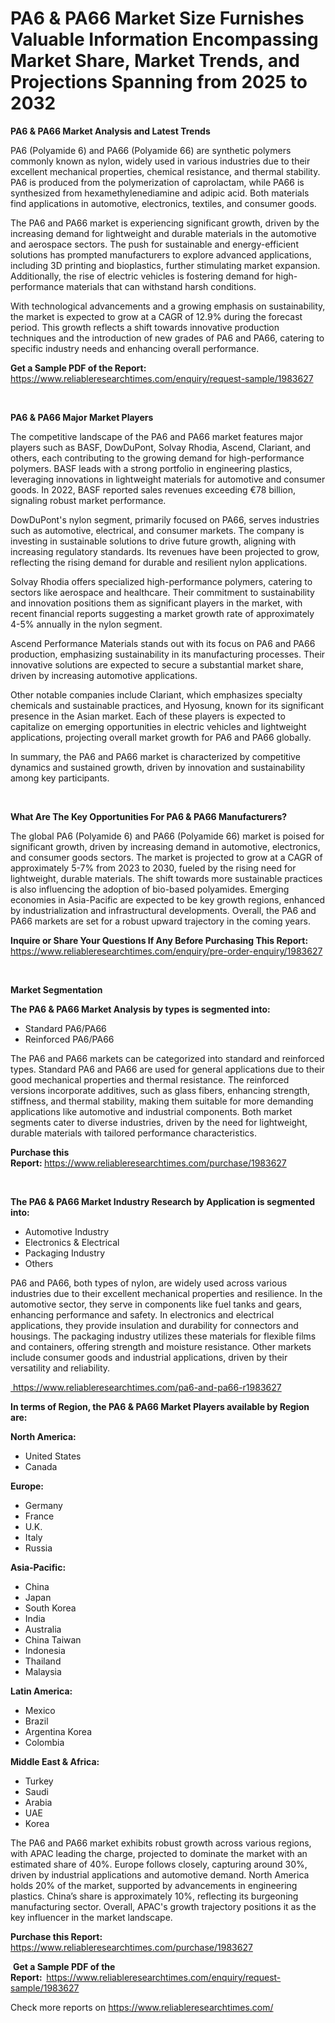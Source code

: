 <p><h1>PA6 & PA66 Market Size Furnishes Valuable Information Encompassing Market Share, Market Trends, and Projections Spanning from 2025 to 2032</h1></p><p><strong>PA6 & PA66 Market Analysis and Latest Trends</strong></p>
<p><p>PA6 (Polyamide 6) and PA66 (Polyamide 66) are synthetic polymers commonly known as nylon, widely used in various industries due to their excellent mechanical properties, chemical resistance, and thermal stability. PA6 is produced from the polymerization of caprolactam, while PA66 is synthesized from hexamethylenediamine and adipic acid. Both materials find applications in automotive, electronics, textiles, and consumer goods.</p><p>The PA6 and PA66 market is experiencing significant growth, driven by the increasing demand for lightweight and durable materials in the automotive and aerospace sectors. The push for sustainable and energy-efficient solutions has prompted manufacturers to explore advanced applications, including 3D printing and bioplastics, further stimulating market expansion. Additionally, the rise of electric vehicles is fostering demand for high-performance materials that can withstand harsh conditions.</p><p>With technological advancements and a growing emphasis on sustainability, the market is expected to grow at a CAGR of 12.9% during the forecast period. This growth reflects a shift towards innovative production techniques and the introduction of new grades of PA6 and PA66, catering to specific industry needs and enhancing overall performance.</p></p>
<p><strong>Get a Sample PDF of the Report:&nbsp;</strong> <a href="https://www.reliableresearchtimes.com/enquiry/request-sample/1983627?utm_campaign=2206&utm_medium=2&utm_source=Github&utm_content=ia&utm_term=04022025&utm_id=pa6-pa66">https://www.reliableresearchtimes.com/enquiry/request-sample/1983627</a></p>
<p>&nbsp;</p>
<p><strong>PA6 & PA66 Major Market Players</strong></p>
<p><p>The competitive landscape of the PA6 and PA66 market features major players such as BASF, DowDuPont, Solvay Rhodia, Ascend, Clariant, and others, each contributing to the growing demand for high-performance polymers. BASF leads with a strong portfolio in engineering plastics, leveraging innovations in lightweight materials for automotive and consumer goods. In 2022, BASF reported sales revenues exceeding €78 billion, signaling robust market performance.</p><p>DowDuPont's nylon segment, primarily focused on PA66, serves industries such as automotive, electrical, and consumer markets. The company is investing in sustainable solutions to drive future growth, aligning with increasing regulatory standards. Its revenues have been projected to grow, reflecting the rising demand for durable and resilient nylon applications.</p><p>Solvay Rhodia offers specialized high-performance polymers, catering to sectors like aerospace and healthcare. Their commitment to sustainability and innovation positions them as significant players in the market, with recent financial reports suggesting a market growth rate of approximately 4-5% annually in the nylon segment.</p><p>Ascend Performance Materials stands out with its focus on PA6 and PA66 production, emphasizing sustainability in its manufacturing processes. Their innovative solutions are expected to secure a substantial market share, driven by increasing automotive applications.</p><p>Other notable companies include Clariant, which emphasizes specialty chemicals and sustainable practices, and Hyosung, known for its significant presence in the Asian market. Each of these players is expected to capitalize on emerging opportunities in electric vehicles and lightweight applications, projecting overall market growth for PA6 and PA66 globally.</p><p>In summary, the PA6 and PA66 market is characterized by competitive dynamics and sustained growth, driven by innovation and sustainability among key participants.</p></p>
<p>&nbsp;</p>
<p><strong>What Are The Key Opportunities For PA6 & PA66 Manufacturers?</strong></p>
<p><p>The global PA6 (Polyamide 6) and PA66 (Polyamide 66) market is poised for significant growth, driven by increasing demand in automotive, electronics, and consumer goods sectors. The market is projected to grow at a CAGR of approximately 5-7% from 2023 to 2030, fueled by the rising need for lightweight, durable materials. The shift towards more sustainable practices is also influencing the adoption of bio-based polyamides. Emerging economies in Asia-Pacific are expected to be key growth regions, enhanced by industrialization and infrastructural developments. Overall, the PA6 and PA66 markets are set for a robust upward trajectory in the coming years.</p></p>
<p><strong>Inquire or Share Your Questions If Any Before Purchasing This Report:</strong> <a href="https://www.reliableresearchtimes.com/enquiry/pre-order-enquiry/1983627?utm_campaign=2206&utm_medium=2&utm_source=Github&utm_content=ia&utm_term=04022025&utm_id=pa6-pa66">https://www.reliableresearchtimes.com/enquiry/pre-order-enquiry/1983627</a></p>
<p>&nbsp;</p>
<p><strong>Market Segmentation</strong></p>
<p><strong>The PA6 & PA66 Market Analysis by types is segmented into:</strong></p>
<p><ul><li>Standard PA6/PA66</li><li>Reinforced PA6/PA66</li></ul></p>
<p><p>The PA6 and PA66 markets can be categorized into standard and reinforced types. Standard PA6 and PA66 are used for general applications due to their good mechanical properties and thermal resistance. The reinforced versions incorporate additives, such as glass fibers, enhancing strength, stiffness, and thermal stability, making them suitable for more demanding applications like automotive and industrial components. Both market segments cater to diverse industries, driven by the need for lightweight, durable materials with tailored performance characteristics.</p></p>
<p><strong>Purchase this Report:&nbsp;</strong><a href="https://www.reliableresearchtimes.com/purchase/1983627?utm_campaign=2206&utm_medium=2&utm_source=Github&utm_content=ia&utm_term=04022025&utm_id=pa6-pa66">https://www.reliableresearchtimes.com/purchase/1983627</a></p>
<p>&nbsp;</p>
<p><strong>The PA6 & PA66 Market Industry Research by Application is segmented into:</strong></p>
<p><ul><li>Automotive Industry</li><li>Electronics & Electrical</li><li>Packaging Industry</li><li>Others</li></ul></p>
<p><p>PA6 and PA66, both types of nylon, are widely used across various industries due to their excellent mechanical properties and resilience. In the automotive sector, they serve in components like fuel tanks and gears, enhancing performance and safety. In electronics and electrical applications, they provide insulation and durability for connectors and housings. The packaging industry utilizes these materials for flexible films and containers, offering strength and moisture resistance. Other markets include consumer goods and industrial applications, driven by their versatility and reliability.</p></p>
<p><a href="https://www.reliableresearchtimes.com/pa6-and-pa66-r1983627?utm_campaign=2206&utm_medium=2&utm_source=Github&utm_content=ia&utm_term=04022025&utm_id=pa6-pa66">&nbsp;https://www.reliableresearchtimes.com/pa6-and-pa66-r1983627</a></p>
<p><strong>In terms of Region, the PA6 & PA66 Market Players available by Region are:</strong></p>
<p>
    <p> <strong> North America: </strong>
        <ul>
            <li>United States</li>
            <li>Canada</li>
        </ul>
        </p> 
    <p> <strong> Europe: </strong>
        <ul>
            <li>Germany</li>
            <li>France</li>
            <li>U.K.</li>
            <li>Italy</li>
            <li>Russia</li>
        </ul>
        </p> 
    <p> <strong> Asia-Pacific: </strong>
        <ul>
            <li>China</li>
            <li>Japan</li>
            <li>South Korea</li>
            <li>India</li>
            <li>Australia</li>
            <li>China Taiwan</li>
            <li>Indonesia</li>
            <li>Thailand</li>
            <li>Malaysia</li>
        </ul>
        </p> 
    <p> <strong> Latin America: </strong>
        <ul>
            <li>Mexico</li>
            <li>Brazil</li>
            <li>Argentina Korea</li>
            <li>Colombia</li>
        </ul>
        </p> 
    <p> <strong> Middle East & Africa: </strong>
        <ul>
            <li>Turkey</li>
            <li>Saudi</li>
            <li>Arabia</li>
            <li>UAE</li>
            <li>Korea</li>
        </ul>
    </p>
    </p>
<p><p>The PA6 and PA66 market exhibits robust growth across various regions, with APAC leading the charge, projected to dominate the market with an estimated share of 40%. Europe follows closely, capturing around 30%, driven by industrial applications and automotive demand. North America holds 20% of the market, supported by advancements in engineering plastics. China’s share is approximately 10%, reflecting its burgeoning manufacturing sector. Overall, APAC's growth trajectory positions it as the key influencer in the market landscape.</p></p>
<p><strong>Purchase this Report: </strong><a href="https://www.reliableresearchtimes.com/purchase/1983627?utm_campaign=2206&utm_medium=2&utm_source=Github&utm_content=ia&utm_term=04022025&utm_id=pa6-pa66">https://www.reliableresearchtimes.com/purchase/1983627</a></p>
<p>&nbsp;<strong>Get a Sample PDF of the Report:&nbsp;&nbsp;</strong><a href="https://www.reliableresearchtimes.com/enquiry/request-sample/1983627?utm_campaign=2206&utm_medium=2&utm_source=Github&utm_content=ia&utm_term=04022025&utm_id=pa6-pa66">https://www.reliableresearchtimes.com/enquiry/request-sample/1983627</a></p>
<p><strong></strong></p>
<p>Check more reports on <a href="https://www.reliableresearchtimes.com/?utm_campaign=2206&utm_medium=2&utm_source=Github&utm_content=ia&utm_term=04022025&utm_id=pa6-pa66">https://www.reliableresearchtimes.com/</a></p>